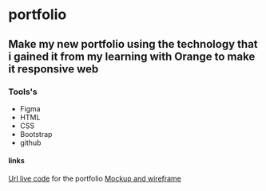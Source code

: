 # portfolio
## Make my new portfolio using the technology that i gained it from my learning with Orange to make it responsive web
### Tools's
* Figma
* HTML 
* CSS
* Bootstrap 
* github
#### links
[Url live code](https://iyadabed.github.io/portfolio/) for the portfolio
[Mockup and wireframe](https://www.figma.com/file/13Rf7U0X6Qfy3jVZzBwxS7/Untitled?t=LI6AKLjOIyfYLgOF-6)